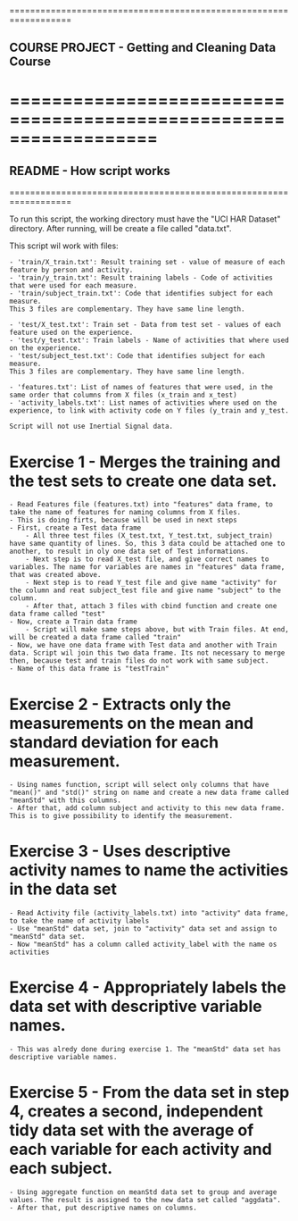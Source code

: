 
==================================================================
## COURSE PROJECT - Getting and Cleaning Data Course
==================================================================
==================================================================
## README - How script works
==================================================================

To run this script, the working directory must have the "UCI HAR Dataset" directory.
After running, will be create a file called "data.txt".

This script wil work with files:

	- 'train/X_train.txt': Result training set - value of measure of each feature by person and activity.
	- 'train/y_train.txt': Result training labels - Code of activities that were used for each measure.
	- 'train/subject_train.txt': Code that identifies subject for each measure.
	This 3 files are complementary. They have same line length.
	 
	- 'test/X_test.txt': Train set - Data from test set - values of each feature used on the experience.
	- 'test/y_test.txt': Train labels - Name of activities that where used on the experience.
	- 'test/subject_test.txt': Code that identifies subject for each measure.
	This 3 files are complementary. They have same line length.

	- 'features.txt': List of names of features that were used, in the same order that columns from X files (x_train and x_test)
	- 'activity_labels.txt': List names of activities where used on the experience, to link with activity code on Y files (y_train and y_test.

	Script will not use Inertial Signal data.
	
# Exercise 1 - Merges the training and the test sets to create one data set.
	- Read Features file (features.txt) into "features" data frame, to take the name of features for naming columns from X files. 	
	- This is doing firts, because will be used in next steps	
	- First, create a Test data frame 	
		- All three test files (X_test.txt, Y_test.txt, subject_train) have same quantity of lines. So, this 3 data could be attached one to another, to result in oly one data set of Test informations. 				
		- Next step is to read X_test file, and give correct names to variables. The name for variables are names in "features" data frame, that was created above.
		- Next step is to read Y_test file and give name "activity" for the column and reat subject_test file and give name "subject" to the column.
		- After that, attach 3 files with cbind function and create one data frame called "test"		
	- Now, create a Train data frame 		
		- Script will make same steps above, but with Train files. At end, will be created a data frame called "train"	
	- Now, we have one data frame with Test data and another with Train data. Script wil join this two data frame. Its not necessary to merge then, because test and train files do not work with same subject.
	- Name of this data frame is "testTrain"

# Exercise 2 - Extracts only the measurements on the mean and standard deviation for each measurement. 
	- Using names function, script will select only columns that have "mean()" and "std()" string on name and create a new data frame called "meanStd" with this columns. 
	- After that, add column subject and activity to this new data frame. This is to give possibility to identify the measurement.
	
# Exercise 3 - Uses descriptive activity names to name the activities in the data set
	- Read Activity file (activity_labels.txt) into "activity" data frame, to take the name of activity labels
	- Use "meanStd" data set, join to "activity" data set and assign to "meanStd" data set.
	- Now "meanStd" has a column called activity_label with the name os activities

# Exercise 4 - Appropriately labels the data set with descriptive variable names. 
	- This was alredy done during exercise 1. The "meanStd" data set has descriptive variable names.

# Exercise 5 - From the data set in step 4, creates a second, independent tidy data set with the average of each variable for each activity and each subject.
	- Using aggregate function on meanStd data set to group and average values. The result is assigned to the new data set called "aggdata".
	- After that, put descriptive names on columns.


